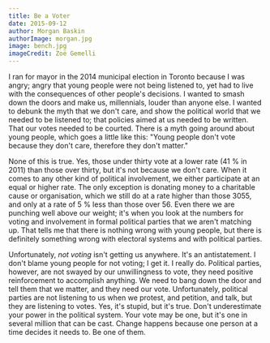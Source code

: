 ```yaml
---
title: Be a Voter
date: 2015-09-12
author: Morgan Baskin
authorImage: morgan.jpg
image: bench.jpg
imageCredit: Zoë Gemelli
---
```


I ran for mayor in the 2014 municipal election in Toronto because I was angry; angry that young people were not being listened to, yet had to live with the consequences of other people's decisions. I wanted to smash down the doors and make us, millennials, louder than anyone else. I wanted to debunk the myth that we don't care, and show the political world that we needed to be listened to; that policies aimed at us needed to be written. That our votes needed to be courted. There is a myth going around about young people, which goes a little like this: "Young people don't vote because they don't care, therefore they don't matter."

None of this is true. Yes, those under thirty vote at a lower rate (41 % in 2011) than those over thirty, but it's not because we don't care. When it comes to any other kind of political involvement, we either participate at an equal or higher rate. The only exception is donating money to a charitable cause or organisation, which we still do at a rate higher than those 30­55, and only at a rate of 5 % less than those over 56. Even there we are punching well above our weight; it's when you look at the numbers for voting and involvement in formal political parties that we aren't matching up. That tells me that there is nothing wrong with young people, but there is definitely something wrong with electoral systems and with political parties.

Unfortunately, *n​ot voting​* isn't getting us anywhere. It's an anti­statement. I don't blame young people for not voting; I get it. I really do. Political parties, however, are not swayed by our unwillingness to vote, they need positive reinforcement to accomplish anything. We need to bang down the door and tell them that we matter, and they need our vote. Unfortunately, political parties are not listening to us when we protest, and petition, and talk, but they are listening to votes. Yes, it's stupid, but it's true. Don't underestimate your power in the political system. Your vote may be one, but it's one in several million that can be cast. Change happens because one person at a time decides it needs to. Be one of them.
